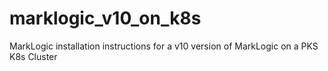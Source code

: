 # marklogic_v10_on_k8s
MarkLogic installation instructions for a v10 version of MarkLogic on a PKS K8s Cluster 
